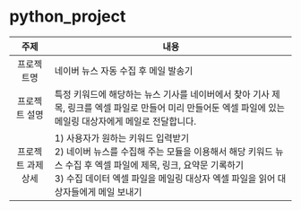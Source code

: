 # python_project

|        주제        | 내용                                                                                                                                                                                                                                          |
| :----------------: | --------------------------------------------------------------------------------------------------------------------------------------------------------------------------------------------------------------------------------------------- |
|     프로젝트명     | 네이버 뉴스 자동 수집 후 메일 발송기                                                                                                                                                                                                          |
|   프로젝트 설명    | 특정 키워드에 해당하는 뉴스 기사를 네이버에서 찾아 기사 제목, 링크를 엑셀 파일로 만들어 미리 만들어둔 엑셀 파일에 있는 메일링 대상자에게 메일로 전달합니다.                                                                                   |
| 프로젝트 과제 상세 | 1) 사용자가 원하는 키워드 입력받기 <br> 2) 네이버 뉴스를 수집해 주는 모듈을 이용해서 해당 키워드 뉴스 수집 후 엑셀 파일에 제목, 링크, 요약문 기록하기 <br> 3) 수집 데이터 엑셀 파일을 메일링 대상자 엑셀 파일을 읽어 대상자들에게 메일 보내기 |
